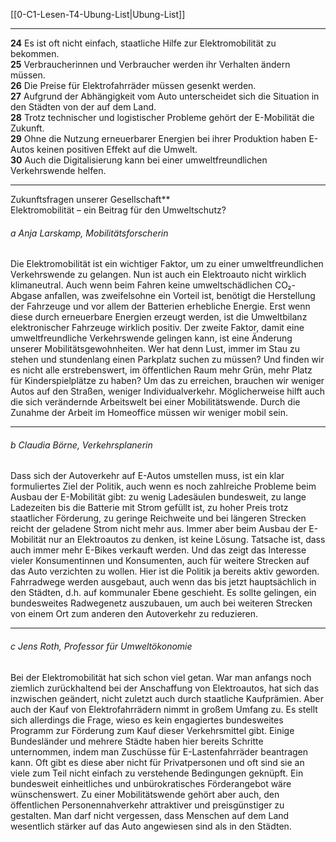 [[0-C1-Lesen-T4-Ubung-List|Ubung-List]]

---

**24** Es ist oft nicht einfach, staatliche Hilfe zur Elektromobilität zu bekommen.  
**25** Verbraucherinnen und Verbraucher werden ihr Verhalten ändern müssen.  
**26** Die Preise für Elektrofahrräder müssen gesenkt werden.  
**27** Aufgrund der Abhängigkeit vom Auto unterscheidet sich die Situation in den Städten von der auf dem Land.  
**28** Trotz technischer und logistischer Probleme gehört der E-Mobilität die Zukunft.  
**29** Ohne die Nutzung erneuerbarer Energien bei ihrer Produktion haben E-Autos keinen positiven Effekt auf die Umwelt.  
**30** Auch die Digitalisierung kann bei einer umweltfreundlichen Verkehrswende helfen.

---

Zukunftsfragen unserer Gesellschaft**  
Elektromobilität – ein Beitrag für den Umweltschutz?

###### a Anja Larskamp, Mobilitätsforscherin  
Die Elektromobilität ist ein wichtiger Faktor, um zu einer umweltfreundlichen Verkehrswende zu gelangen. Nun ist auch ein Elektroauto nicht wirklich klimaneutral. Auch wenn beim Fahren keine umweltschädlichen CO₂-Abgase anfallen, was zweifelsohne ein Vorteil ist, benötigt die Herstellung der Fahrzeuge und vor allem der Batterien erhebliche Energie. Erst wenn diese durch erneuerbare Energien erzeugt werden, ist die Umweltbilanz elektronischer Fahrzeuge wirklich positiv. Der zweite Faktor, damit eine umweltfreundliche Verkehrswende gelingen kann, ist eine Änderung unserer Mobilitätsgewohnheiten. Wer hat denn Lust, immer im Stau zu stehen und stundenlang einen Parkplatz suchen zu müssen? Und finden wir es nicht alle erstrebenswert, im öffentlichen Raum mehr Grün, mehr Platz für Kinderspielplätze zu haben? Um das zu erreichen, brauchen wir weniger Autos auf den Straßen, weniger Individualverkehr. Möglicherweise hilft auch die sich verändernde Arbeitswelt bei einer Mobilitätswende. Durch die Zunahme der Arbeit im Homeoffice müssen wir weniger mobil sein.

---

###### b Claudia Börne, Verkehrsplanerin  
Dass sich der Autoverkehr auf E-Autos umstellen muss, ist ein klar formuliertes Ziel der Politik, auch wenn es noch zahlreiche Probleme beim Ausbau der E-Mobilität gibt: zu wenig Ladesäulen bundesweit, zu lange Ladezeiten bis die Batterie mit Strom gefüllt ist, zu hoher Preis trotz staatlicher Förderung, zu geringe Reichweite und bei längeren Strecken reicht der geladene Strom nicht mehr aus. Immer aber beim Ausbau der E-Mobilität nur an Elektroautos zu denken, ist keine Lösung. Tatsache ist, dass auch immer mehr E-Bikes verkauft werden. Und das zeigt das Interesse vieler Konsumentinnen und Konsumenten, auch für weitere Strecken auf das Auto verzichten zu wollen. Hier ist die Politik ja bereits aktiv geworden. Fahrradwege werden ausgebaut, auch wenn das bis jetzt hauptsächlich in den Städten, d.h. auf kommunaler Ebene geschieht. Es sollte gelingen, ein bundesweites Radwegenetz auszubauen, um auch bei weiteren Strecken von einem Ort zum anderen den Autoverkehr zu reduzieren.

---

###### c Jens Roth, Professor für Umweltökonomie  
Bei der Elektromobilität hat sich schon viel getan. War man anfangs noch ziemlich zurückhaltend bei der Anschaffung von Elektroautos, hat sich das inzwischen geändert, nicht zuletzt auch durch staatliche Kaufprämien. Aber auch der Kauf von Elektrofahrrädern nimmt in großem Umfang zu. Es stellt sich allerdings die Frage, wieso es kein engagiertes bundesweites Programm zur Förderung zum Kauf dieser Verkehrsmittel gibt. Einige Bundesländer und mehrere Städte haben hier bereits Schritte unternommen, indem man Zuschüsse für E-Lastenfahrräder beantragen kann. Oft gibt es diese aber nicht für Privatpersonen und oft sind sie an viele zum Teil nicht einfach zu verstehende Bedingungen geknüpft. Ein bundesweit einheitliches und unbürokratisches Förderangebot wäre wünschenswert. Zu einer Mobilitätswende gehört aber auch, den öffentlichen Personennahverkehr attraktiver und preisgünstiger zu gestalten. Man darf nicht vergessen, dass Menschen auf dem Land wesentlich stärker auf das Auto angewiesen sind als in den Städten.

